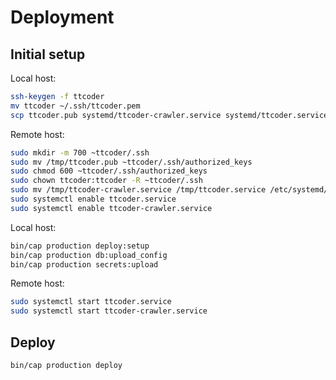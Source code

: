 # Deployment
## Initial setup
Local host:

```sh
ssh-keygen -f ttcoder
mv ttcoder ~/.ssh/ttcoder.pem
scp ttcoder.pub systemd/ttcoder-crawler.service systemd/ttcoder.service remote-host:/tmp
```

Remote host:

```sh
sudo mkdir -m 700 ~ttcoder/.ssh
sudo mv /tmp/ttcoder.pub ~ttcoder/.ssh/authorized_keys
sudo chmod 600 ~ttcoder/.ssh/authorized_keys
sudo chown ttcoder:ttcoder -R ~ttcoder/.ssh
sudo mv /tmp/ttcoder-crawler.service /tmp/ttcoder.service /etc/systemd/system
sudo systemctl enable ttcoder.service
sudo systemctl enable ttcoder-crawler.service
```

Local host:

```sh
bin/cap production deploy:setup
bin/cap production db:upload_config
bin/cap production secrets:upload
```

Remote host:

```sh
sudo systemctl start ttcoder.service
sudo systemctl start ttcoder-crawler.service
```

## Deploy
```sh
bin/cap production deploy
```
